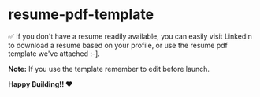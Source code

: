 # resume-pdf-template

✅ If you don't have a resume readily available, you can easily visit LinkedIn to download a resume based on your profile, or use the resume pdf template we've attached :-].

**Note:** If you use the template remember to edit before launch.

**Happy Building!! ❤**
